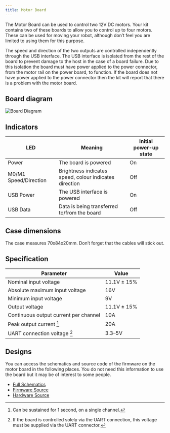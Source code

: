 ```yaml
---
title: Motor Board
---
```


The Motor Board can be used to control two 12V DC motors. Your kit contains two of these boards to allow you to control up to four motors. These can be used for moving your robot, although don’t feel you are limited to using them for this purpose.

The speed and direction of the two outputs are controlled independently through the USB interface. The USB interface is isolated from the rest of the board to prevent damage to the host in the case of a board failure. Due to this isolation the board must have power applied to the power connector, from the motor rail on the power board, to function. If the board does not have power applied to the power connector then the kit will report that there is a problem with the motor board.

## Board diagram
![Board Diagram](/img/kit/mcv4b_board_diagram.png)

## Indicators
| LED                    | Meaning                 | Initial power-up state
|------------------------|-------------------------|------------------------------
| Power                  | The board is powered    | On
| M0/M1 Speed/Direction | Brightness indicates speed, colour indicates direction | Off
| USB Power              | The USB interface is powered | On
| USB Data               | Data is being transferred to/from the board | Off

## Case dimensions
The case measures 70x84x20mm. Don’t forget that the cables will stick out.

## Specification
| Parameter                             | Value       |
|---------------------------------------|-------------|
| Nominal input voltage                 | 11.1V ± 15% |
| Absolute maximum input voltage        | 16V         |
| Minimum input voltage                 | 9V          |
| Output voltage                        | 11.1V ± 15% |
| Continuous output current per channel | 10A         |
| Peak output current [^1]              | 20A         |
| UART connection voltage [^2]          | 3.3–5V      |

## Designs
You can access the schematics and source code of the firmware on the motor board in the following places. You do not need this information to use the board but it may be of interest to some people.

- [Full Schematics](/docs/motor-schematic.pdf)
- [Firmware Source](https://github.com/sourcebots/motor-v4-fw)
- [Hardware Source](https://github.com/sourcebots/motor-v4-hw)

[^1]: Can be sustained for 1 second, on a single channel.
[^2]: If the board is controlled solely via the UART connection, this voltage must be supplied via the UART connector.

